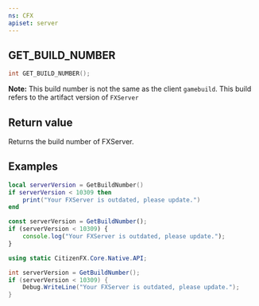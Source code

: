 ```yaml
---
ns: CFX
apiset: server
---
```

## GET_BUILD_NUMBER

```c
int GET_BUILD_NUMBER();
```

**Note:** This build number is not the same as the client `gamebuild`. This build refers to the artifact version of `FXServer`

## Return value
Returns the build number of FXServer.

## Examples
```lua
local serverVersion = GetBuildNumber()
if serverVersion < 10309 then
    print("Your FXServer is outdated, please update.")
end
```

```js
const serverVersion = GetBuildNumber();
if (serverVersion < 10309) {
    console.log("Your FXServer is outdated, please update.");
}
```

```cs
using static CitizenFX.Core.Native.API;

int serverVersion = GetBuildNumber();
if (serverVersion < 10309) {
    Debug.WriteLine("Your FXServer is outdated, please update.");
}
```